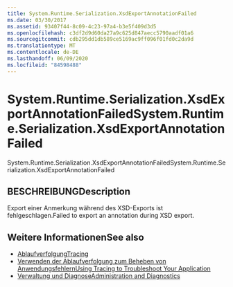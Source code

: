 ```yaml
---
title: System.Runtime.Serialization.XsdExportAnnotationFailed
ms.date: 03/30/2017
ms.assetid: 93407f44-8c09-4c23-97a4-b3e5f409d3d5
ms.openlocfilehash: c3df2d9d60da27a9c625d847aecc5790aadf01a6
ms.sourcegitcommit: cdb295dd1db589ce5169ac9ff096f01fd0c2da9d
ms.translationtype: MT
ms.contentlocale: de-DE
ms.lasthandoff: 06/09/2020
ms.locfileid: "84598488"
---
```

# <a name="systemruntimeserializationxsdexportannotationfailed"></a><span data-ttu-id="5107a-102">System.Runtime.Serialization.XsdExportAnnotationFailed</span><span class="sxs-lookup"><span data-stu-id="5107a-102">System.Runtime.Serialization.XsdExportAnnotationFailed</span></span>
<span data-ttu-id="5107a-103">System.Runtime.Serialization.XsdExportAnnotationFailed</span><span class="sxs-lookup"><span data-stu-id="5107a-103">System.Runtime.Serialization.XsdExportAnnotationFailed</span></span>  
  
## <a name="description"></a><span data-ttu-id="5107a-104">BESCHREIBUNG</span><span class="sxs-lookup"><span data-stu-id="5107a-104">Description</span></span>  
 <span data-ttu-id="5107a-105">Export einer Anmerkung während des XSD-Exports ist fehlgeschlagen.</span><span class="sxs-lookup"><span data-stu-id="5107a-105">Failed to export an annotation during XSD export.</span></span>  
  
## <a name="see-also"></a><span data-ttu-id="5107a-106">Weitere Informationen</span><span class="sxs-lookup"><span data-stu-id="5107a-106">See also</span></span>

- [<span data-ttu-id="5107a-107">Ablaufverfolgung</span><span class="sxs-lookup"><span data-stu-id="5107a-107">Tracing</span></span>](index.md)
- [<span data-ttu-id="5107a-108">Verwenden der Ablaufverfolgung zum Beheben von Anwendungsfehlern</span><span class="sxs-lookup"><span data-stu-id="5107a-108">Using Tracing to Troubleshoot Your Application</span></span>](using-tracing-to-troubleshoot-your-application.md)
- [<span data-ttu-id="5107a-109">Verwaltung und Diagnose</span><span class="sxs-lookup"><span data-stu-id="5107a-109">Administration and Diagnostics</span></span>](../index.md)
